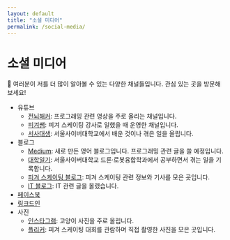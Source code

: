 ```yaml
---
layout: default
title: "소셜 미디어"
permalink: /social-media/
---
```


# 소셜 미디어

🤝 여러분이 저를 더 많이 알아볼 수 있는 다양한 채널들입니다. 관심 있는 곳을 방문해 보세요!

- 유튜브
  - [전뇌해커](https://www.youtube.com/@ychoikr): 프로그래밍 관련 영상을 주로 올리는 채널입니다.
  - [피겨쌤](https://www.youtube.com/@figuresam): 피겨 스케이팅 강사로 일했을 때 운영한 채널입니다.
  - [서사대생](https://www.youtube.com/@yc_scu): 서울사이버대학교에서 배운 것이나 겪은 일을 올립니다.
- 블로그
  - [Medium](https://medium.com/@ychoikr): 새로 만든 영어 블로그입니다. 프로그래밍 관련 글을 쓸 예정입니다.
  - [대학일기](https://scu.ychoi.kr/): 서울사이버대학교 드론·로봇융합학과에서 공부하면서 겪는 일을 기록합니다.
  - [피겨 스케이팅 블로그](https://blog.naver.com/sk8erchoi): 피겨 스케이팅 관련 정보와 기사를 모은 곳입니다.
  - [IT 블로그](https://yong-it.blogspot.com/): IT 관련 글을 올렸습니다.
- [페이스북](https://www.facebook.com/ychoi22)
- [링크드인](https://www.linkedin.com/in/ychoi-kr/)
- 사진
  - [인스타그램](https://www.instagram.com/banghwadong_nabi/): 고양이 사진을 주로 올립니다.
  - [플리커](https://www.flickr.com/people/sk8er_choi/): 피겨 스케이팅 대회를 관람하며 직접 촬영한 사진을 모은 곳입니다.
